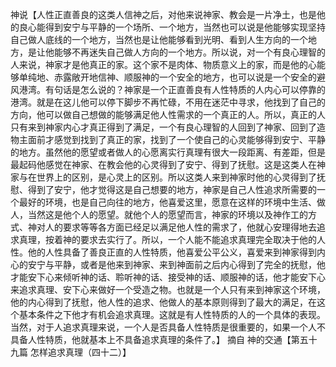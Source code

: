 神说【人性正直善良的这类人信神之后，对他来说神家、教会是一片净土，也是他的良心能得到安宁与平静的一个场所、一个地方，当然也可以说是他能够实现坚持自己做人底线的一个地方，当然也是让他能够看到光明、看到人生方向的一个地方，是让他能够不再迷失自己做人方向的一个地方。所以说，对一个有良心理智的人来说，神家才是他真正的家。这个家不是肉体、物质意义上的家，而是他的心能够单纯地、赤露敞开地信神、顺服神的一个安全的地方，也可以说是一个安全的避风港湾。有句话是怎么说的？神家是一个正直善良有人性特质的人内心可以停靠的港湾。就是在这儿他可以停下脚步不再忙碌，不用在迷茫中寻求，他找到了自己的方向，他可以做自己想做的能够满足他人性需求的一个真正的人。所以，真正的人只有来到神家内心才真正得到了满足，一个有良心理智的人回到了神家、回到了造物主面前才感觉到找到了真正的家，找到了一个使自己的心灵能够得到安宁、平静的地方。虽然他的愿望或者做人的心愿离实行真理有很大一段距离、有差距，但是最起码他感觉在神家、在教会他的心灵得到了安宁、得到了抚慰。这是这类人在神家与在世界上的区别，是心灵上的区别。所以这类人来到神家时他的心灵得到了抚慰、得到了安宁，他才觉得这是自己想要的地方，神家是自己人性追求所需要的一个最好的环境，也是自己向往的地方，他喜爱这里，愿意在这样的环境中生活、做人，当然这是他个人的愿望。就他个人的愿望而言，神家的环境以及神作工的方式、神对人的要求等等各方面已经足以满足他人性的需求了，他就心安理得地去追求真理，按着神的要求去实行了。所以，一个人能不能追求真理完全取决于他的人性。他的人性具备了善良正直的人性特质，他喜爱公平公义，喜爱来到神家得到内心的安宁与平静，或者是他来到神家、来到神面前之后内心得到了完全的抚慰，他才能安下心来倾听神的话、聆听神的话、接受神的话、顺服神的话，他才能安下心来追求真理、安下心来做好一个受造之物。也就是一个人只有来到神家这个环境，他的内心得到了抚慰，他人性的追求、他做人的基本原则得到了最大的满足，在这个基本条件之下他才有机会追求真理。这就是有人性特质的人的一个具体的表现。当然，对于人追求真理来说，一个人是否具备人性特质是很重要的，如果一个人不具备人性特质，他就基本上不具备追求真理的条件了。】
摘自 神的交通【第五十九篇 怎样追求真理（四十二）】
